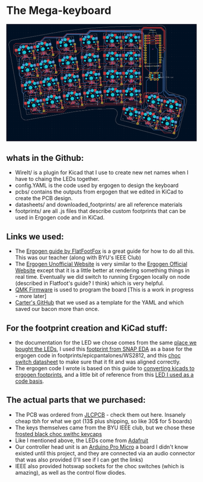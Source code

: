 # The Mega-keyboard

![the board layout](photos/board_layout_full.png)

## whats in the Github:
* WireIt/ is a plugin for Kicad that I use to create new net names when I have to chaing the LEDs together.
* config.YAML is the code used by ergogen to design the keyboard
* pcbs/ contains the outputs from ergogen that we edited in KiCad to create the PCB design.
* datasheets/ and downloaded_footprints/ are all reference materials
* footprints/ are all .js files that describe custom footprints that can be used in Ergogen code and in KiCad.

## Links we used:
* The [Ergogen guide by FlatFootFox](https://flatfootfox.com/ergogen-introduction/) is a great guide for how to do all this. This was our teacher (along with BYU's IEEE Club)
* The [Ergogen Unofficial Website](https://ergogen.cache.works/) is very similar to the [Ergogen Official Website](https://ergogen.xyz/) except that it is a little better at rendering something things in real time. Eventually we did switch to running Ergogen locally on node (described in Flatfoot's guide? I think) which is very helpful.
* [QMK Firmware](https://qmk.fm/) is used to program the board [This is a work in progress - more later]
* [Carter's GitHub](https://github.com/Virginia2244/BYU-IEEE-Keyboard-Project) that we used as a template for the YAML and which saved our bacon more than once.

## For the footprint creation and KiCad stuff:
* the documentation for the LED we chose comes from the same [place we bought the LEDs](https://www.adafruit.com/product/4684), I used this [footprint from SNAP EDA](https://www.snapeda.com/parts/WS2812-2020/Worldsemi/view-part/?company=BYU&) as a base for the ergogen code in footprints/epicpantalones/WS2812, and this [choc switch datasheet](https://cdn-shop.adafruit.com/product-files/5113/CHOC+keyswitch_Kailh-CPG135001D01_C400229.pdf) to make sure that it fit and was aligned correctly.
* The ergogen code I wrote is based on this guide to [converting kicads to ergogen footprints](https://nilnil.notion.site/Convert-Kicad-Footprints-to-Ergogen-8340ce87ad554c69af4e3f92bc9a0898#03eb03c468ba49feabb4847096c0ff94), and a little bit of reference from this [LED I used as a code basis](https://github.com/infused-kim/kb_ergogen_fp/blob/main/smd_0805.js).

## The actual parts that we purchased:
* The PCB was ordered from [JLCPCB](https://jlcpcb.com/) - check them out here. Insanely cheap tbh for what we got (13$ plus shipping, so like 30$ for 5 boards)
* The keys themselves came from the BYU IEEE club, but we chose these [frosted black choc swithc keycaps](https://a.co/d/dT4MgD5)
* Like I mentioned above, the LEDs come from [Adafruit](https://www.adafruit.com/product/4684)
* Our controller head unit is an [Arduino Pro Micro](https://www.sparkfun.com/products/12640) a board I didn't know existed until this project, and they are connected via an audio connector that was also provided (I'll see if I can get the links)
* IEEE also provided hotswap sockets for the choc switches (which is amazing), as well as the control flow diodes.
